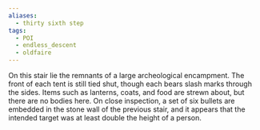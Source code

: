 ```yaml
---
aliases:
  - thirty sixth step
tags:
  - POI
  - endless_descent
  - oldfaire
---
```

On this stair lie the remnants of a large archeological encampment. The front of each tent is still tied shut, though each bears slash marks through the sides. Items such as lanterns, coats, and food are strewn about, but there are no bodies here. On close inspection, a set of six bullets are embedded in the stone wall of the previous stair, and it appears that the intended target was at least double the height of a person.